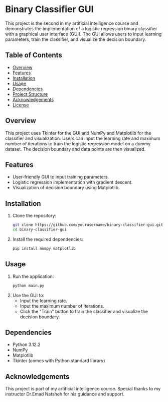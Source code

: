 # Binary Classifier GUI

This project is the second in my artificial intelligence course and demonstrates the implementation of a logistic regression binary classifier with a graphical user interface (GUI). The GUI allows users to input learning parameters, train the classifier, and visualize the decision boundary.

## Table of Contents
- [Overview](#overview)
- [Features](#features)
- [Installation](#installation)
- [Usage](#usage)
- [Dependencies](#dependencies)
- [Project Structure](#project-structure)
- [Acknowledgements](#acknowledgements)
- [License](#license)

## Overview
This project uses Tkinter for the GUI and NumPy and Matplotlib for the classifier and visualization. Users can input the learning rate and maximum number of iterations to train the logistic regression model on a dummy dataset. The decision boundary and data points are then visualized.

## Features
- User-friendly GUI to input training parameters.
- Logistic regression implementation with gradient descent.
- Visualization of decision boundary using Matplotlib.

## Installation
1. Clone the repository:
    ```bash
    git clone https://github.com/yourusername/binary-classifier-gui.git
    cd binary-classifier-gui
    ```
2. Install the required dependencies:
    ```bash
    pip install numpy matplotlib
    ```

## Usage
1. Run the application:
    ```bash
    python main.py
    ```
2. Use the GUI to:
   - Input the learning rate.
   - Input the maximum number of iterations.
   - Click the "Train" button to train the classifier and visualize the decision boundary.

## Dependencies
- Python 3.12.2
- NumPy
- Matplotlib
- Tkinter (comes with Python standard library)


## Acknowledgements
This project is part of my artificial intelligence course. Special thanks to my instructor Dr.Emad Natsheh for his guidance and support.

